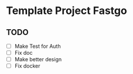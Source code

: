 # Template Project Fastgo

## TODO

- [ ] Make Test for Auth
- [ ] Fix doc
- [ ] Make better design
- [ ] Fix docker
